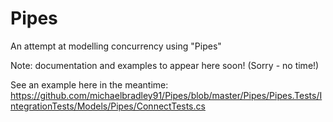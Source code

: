 # Pipes
An attempt at modelling concurrency using "Pipes"

Note: documentation and examples to appear here soon! (Sorry - no time!)

See an example here in the meantime: https://github.com/michaelbradley91/Pipes/blob/master/Pipes/Pipes.Tests/IntegrationTests/Models/Pipes/ConnectTests.cs
